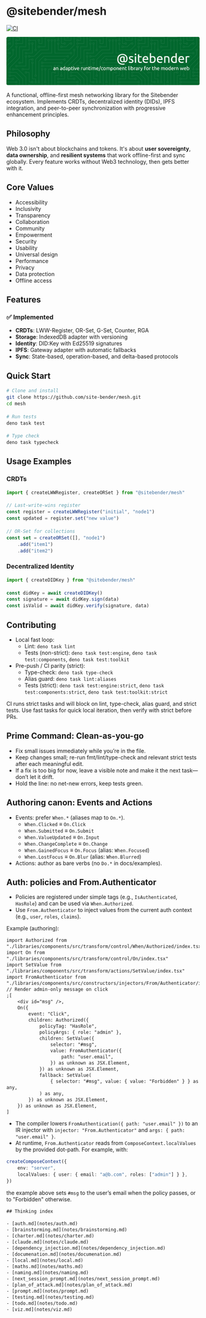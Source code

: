 # @sitebender/mesh

[![CI](https://github.com/site-bender/sitebender/actions/workflows/ci.yml/badge.svg?branch=phase-2)](https://github.com/site-bender/sitebender/actions/workflows/ci.yml)

![Header](./github-sitebender-banner.png)

A functional, offline-first mesh networking library for the Sitebender ecosystem. Implements CRDTs, decentralized identity (DIDs), IPFS integration, and peer-to-peer synchronization with progressive enhancement principles.

## Philosophy

Web 3.0 isn't about blockchains and tokens. It's about **user sovereignty**, **data ownership**, and **resilient systems** that work offline-first and sync globally. Every feature works without Web3 technology, then gets better with it.

## Core Values

- Accessibility
- Inclusivity
- Transparency
- Collaboration
- Community
- Empowerment
- Security
- Usability
- Universal design
- Performance
- Privacy
- Data protection
- Offline access

## Features

### ✅ Implemented

- **CRDTs**: LWW-Register, OR-Set, G-Set, Counter, RGA
- **Storage**: IndexedDB adapter with versioning
- **Identity**: DID:Key with Ed25519 signatures
- **IPFS**: Gateway adapter with automatic fallbacks
- **Sync**: State-based, operation-based, and delta-based protocols

## Quick Start

```bash
# Clone and install
git clone https://github.com/site-bender/mesh.git
cd mesh

# Run tests
deno task test

# Type check
deno task typecheck
```

## Usage Examples

### CRDTs

```typescript
import { createLWWRegister, createORSet } from "@sitebender/mesh"

// Last-write-wins register
const register = createLWWRegister("initial", "node1")
const updated = register.set("new value")

// OR-Set for collections
const set = createORSet([], "node1")
	.add("item1")
	.add("item2")
```

### Decentralized Identity

```typescript
import { createDIDKey } from "@sitebender/mesh"

const didKey = await createDIDKey()
const signature = await didKey.sign(data)
const isValid = await didKey.verify(signature, data)
```

## Contributing

- Local fast loop:
  - Lint: `deno task lint`
  - Tests (non-strict): `deno task test:engine`, `deno task test:components`, `deno task test:toolkit`
- Pre-push / CI parity (strict):
  - Type-check: `deno task type-check`
  - Alias guard: `deno task lint:aliases`
  - Tests (strict): `deno task test:engine:strict`, `deno task test:components:strict`, `deno task test:toolkit:strict`

CI runs strict tasks and will block on lint, type-check, alias guard, and strict tests. Use fast tasks for quick local iteration, then verify with strict before PRs.

## Prime Command: Clean-as-you-go

- Fix small issues immediately while you’re in the file.
- Keep changes small; re-run fmt/lint/type-check and relevant strict tests after each meaningful edit.
- If a fix is too big for now, leave a visible note and make it the next task—don’t let it drift.
- Hold the line: no net-new errors, keep tests green.

## Authoring canon: Events and Actions

- Events: prefer `When.*` (aliases map to `On.*`).
  - `When.Clicked` ≡ `On.Click`
  - `When.Submitted` ≡ `On.Submit`
  - `When.ValueUpdated` ≡ `On.Input`
  - `When.ChangeComplete` ≡ `On.Change`
  - `When.GainedFocus` ≡ `On.Focus` (alias: `When.Focused`)
  - `When.LostFocus` ≡ `On.Blur` (alias: `When.Blurred`)
- Actions: author as bare verbs (no `Do.*` in docs/examples).

## Auth: policies and From.Authenticator

- Policies are registered under simple tags (e.g., `IsAuthenticated`, `HasRole`) and can be used via `When.Authorized`.
- Use `From.Authenticator` to inject values from the current auth context (e.g., `user`, `roles`, `claims`).

Example (authoring):

```tsx
import Authorized from "./libraries/components/src/transform/control/When/Authorized/index.tsx"
import On from "./libraries/components/src/transform/control/On/index.tsx"
import SetValue from "./libraries/components/src/transform/actions/SetValue/index.tsx"
import FromAuthenticator from "./libraries/components/src/constructors/injectors/From/Authenticator/index.tsx" // Render admin-only message on click
;[
	<div id="msg" />,
	On({
		event: "Click",
		children: Authorized({
			policyTag: "HasRole",
			policyArgs: { role: "admin" },
			children: SetValue({
				selector: "#msg",
				value: FromAuthenticator({
					path: "user.email",
				}) as unknown as JSX.Element,
			}) as unknown as JSX.Element,
			fallback: SetValue(
				{ selector: "#msg", value: { value: "Forbidden" } } as any,
			) as any,
		}) as unknown as JSX.Element,
	}) as unknown as JSX.Element,
]
```

- The compiler lowers `FromAuthentication({ path: "user.email" })` to an IR injector with `injector: "From.Authenticator"` and `args: { path: "user.email" }`.
- At runtime, `From.Authenticator` reads from `ComposeContext.localValues` by the provided dot-path. For example, with:

```ts
createComposeContext({
	env: "server",
	localValues: { user: { email: "a@b.com", roles: ["admin"] } },
})
```

the example above sets `#msg` to the user’s email when the policy passes, or to "Forbidden" otherwise.

```
## Thinking index

- [auth.md](notes/auth.md)
- [brainstorming.md](notes/brainstorming.md)
- [charter.md](notes/charter.md)
- [claude.md](notes/claude.md)
- [dependency_injection.md](notes/dependency_injection.md)
- [documenation.md](notes/documenation.md)
- [local.md](notes/local.md)
- [maths.md](notes/maths.md)
- [naming.md](notes/naming.md)
- [next_session_prompt.md](notes/next_session_prompt.md)
- [plan_of_attack.md](notes/plan_of_attack.md)
- [prompt.md](notes/prompt.md)
- [testing.md](notes/testing.md)
- [todo.md](notes/todo.md)
- [viz.md](notes/viz.md)
```
